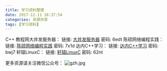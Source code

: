 ```yaml
---
title: 学习资料整理
date: 2017-12-11 16:37:54
categories: 资源共享
tags: [学习资料]
---
```

C++ 教程网大并发服务器：
链接: [大并发服务器](https://pan.baidu.com/s/1c1YYTCs) 密码: 6edt
陈硕网络编程实践：
链接: [陈硕网络编程实践](https://pan.baidu.com/s/1dFk2jM5) 密码: 7x1d
达内C++学习：
链接: [达内C++学习](https://pan.baidu.com/s/1o8f0gKM) 密码: bwj7
轩辕LinuxC：
链接: [轩辕LinuxC](https://pan.baidu.com/s/1ci6y1S) 密码: 62nt
<!--more-->

更多资源请关注微信公众号：
![gzh.jpg](gzh.jpg)